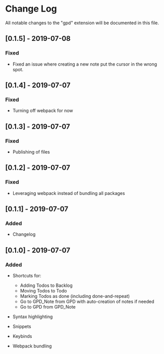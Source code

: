 # Change Log

All notable changes to the "gpd" extension will be documented in this file.

## [0.1.5] - 2019-07-08

### Fixed

- Fixed an issue where creating a new note put the cursor in the wrong spot.

## [0.1.4] - 2019-07-07

### Fixed

- Turning off webpack for now

## [0.1.3] - 2019-07-07

### Fixed

- Publishing of files


## [0.1.2] - 2019-07-07

### Fixed

- Leveraging webpack instead of bundling all packages

## [0.1.1] - 2019-07-07

### Added

- Changelog

## [0.1.0] - 2019-07-07

### Added

- Shortcuts for:
  - Adding Todos to Backlog
  - Moving Todos to Todo
  - Marking Todos as done (including done-and-repeat)
  - Go to GPD_Note from GPD with auto-creation of notes if needed
  - Go to GPD from GPD_Note

- Syntax highlighting
- Snippets
- Keybinds
- Webpack bundling
